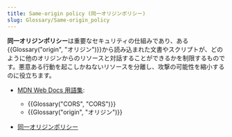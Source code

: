 ```yaml
---
title: Same-origin policy (同一オリジンポリシー)
slug: Glossary/Same-origin_policy
---
```


**同一オリジンポリシー**は重要なセキュリティの仕組みであり、ある{{Glossary("origin", "オリジン")}}から読み込まれた文書やスクリプトが、どのように他のオリジンからのリソースと対話することができるかを制限するものです。悪意ある行動を起こしかねないリソースを分離し、攻撃の可能性を縮小するのに役立ちます。

- [MDN Web Docs 用語集](/ja/docs/Glossary):

  - {{Glossary("CORS", "CORS")}}
  - {{Glossary("origin", "オリジン")}}

- [同一オリジンポリシー](/ja/docs/Web/Security/Same-origin_policy)
